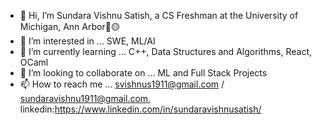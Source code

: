 - 👋 Hi, I’m Sundara Vishnu Satish, a CS Freshman at the University of Michigan, Ann Arbor💙🟡
- 👀 I’m interested in ... SWE, ML/AI
- 🌱 I’m currently learning ... C++, Data Structures and Algorithms, React, OCaml
- 💞️ I’m looking to collaborate on ... ML and Full Stack Projects
- 📫 How to reach me ... svishnus1911@gmail.com / sundaravishnu1911@gmail.com, linkedin:https://www.linkedin.com/in/sundaravishnusatish/

<!---
svishnus/svishnus is a ✨ special ✨ repository because its `README.md` (this file) appears on your GitHub profile.
You can click the Preview link to take a look at your changes.
--->
